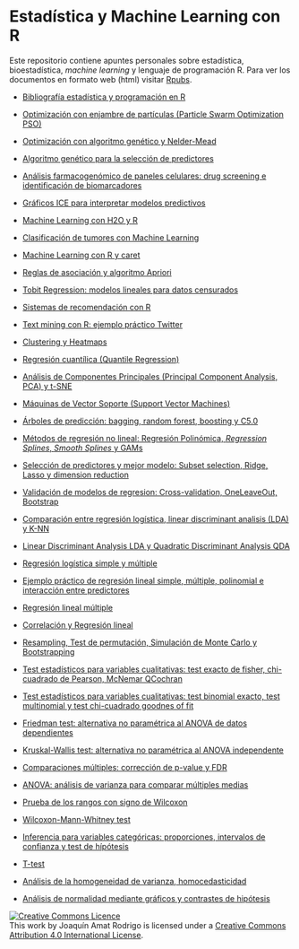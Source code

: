 # Estadística y Machine Learning con R

Este repositorio contiene apuntes personales sobre estadística, bioestadística, *machine learning* y lenguaje de programación R. Para ver los documentos en formato web (html) visitar [Rpubs](https://rpubs.com/Joaquin_AR).

+ [Bibliografía estadística y programación en R](https://github.com/JoaquinAmatRodrigo/Estadistica-con-R/blob/master/PDF_format/0_0_Bibliograf%C3%ADa_estad%C3%ADstica_y_programaci%C3%B3n_en_R.pdf)

+ [Optimización con enjambre de partículas (Particle Swarm Optimization PSO)]()

+ [Optimización con algoritmo genético y Nelder-Mead](https://github.com/JoaquinAmatRodrigo/Estadistica-con-R/blob/master/PDF_format/48_Optimizacion_con_algoritmo_genetico.pdf)

+ [Algoritmo genético para la selección de predictores](https://github.com/JoaquinAmatRodrigo/Estadistica-con-R/blob/master/PDF_format/46_Algoritmo_genetico_para_seleccion_de_predictores.pdf)

+ [Análisis farmacogenómico de paneles celulares: drug screening e identificación de biomarcadores](https://github.com/JoaquinAmatRodrigo/Estadistica-con-R/blob/master/PDF_format/45_Analisis_farmacogenomico.pdf)

+ [Gráficos ICE para interpretar modelos predictivos](https://github.com/JoaquinAmatRodrigo/Estadistica-con-R/blob/master/PDF_format/47_Graficos_ICE_individual_conditional_expectation.pdf
)

+ [Machine Learning con H2O y R](https://github.com/JoaquinAmatRodrigo/Estadistica-con-R/blob/master/PDF_format/44_Machine_Learning_con_H2O_y_R.pdf)


+ [Clasificación de tumores con Machine Learning](https://github.com/JoaquinAmatRodrigo/Estadistica-con-R/blob/master/PDF_format/42_Clasificacion_de_tumores_con_Machine_Learning.pdf)


+ [Machine Learning con R y caret](https://github.com/JoaquinAmatRodrigo/Estadistica-con-R/blob/master/PDF_format/41_Machine_learning_con_R_y_caret.pdf)

+ [Reglas de asociación y algoritmo Apriori](https://github.com/JoaquinAmatRodrigo/Estadistica-con-R/blob/master/PDF_format/43_Reglas_de_asociacion.pdf)


+ [Tobit Regression: modelos lineales para datos censurados](https://github.com/JoaquinAmatRodrigo/Estadistica-con-R/blob/master/PDF_format/40_Tobit_Regression_modelos_lineales_para_datos_censurados.pdf)


+ [Sistemas de recomendación con R](https://github.com/JoaquinAmatRodrigo/Estadistica-con-R/blob/master/PDF_format/39_Sistemas_de_recomendacion_con_R.pdf)


+ [Text mining con R: ejemplo práctico Twitter](https://github.com/JoaquinAmatRodrigo/Estadistica-con-R/blob/master/PDF_format/38_Text_minig_con_R_ejemplo_practico_Twitter.pdf)


+ [Clustering y Heatmaps](https://github.com/JoaquinAmatRodrigo/Estadistica-con-R/blob/master/PDF_format/37_Clustering_y_Heatmaps.pdf)


+ [Regresión cuantílica (Quantile Regression)](https://github.com/JoaquinAmatRodrigo/Estadistica-con-R/blob/master/PDF_format/36_Quantile_Regression.pdf)

+ [Análisis de Componentes Principales (Principal Component Analysis, PCA) y t-SNE](https://github.com/JoaquinAmatRodrigo/Estadistica-con-R/blob/master/PDF_format/35_Principal_Component_Analysis.pdf)


+ [Máquinas de Vector Soporte (Support Vector Machines)](https://github.com/JoaquinAmatRodrigo/Estadistica-con-R/blob/master/PDF_format/34_Maquinas_de_Vector_Soporte_Support_Vector_Machines.pdf)


+ [Árboles de predicción: bagging, random forest, boosting y C5.0](https://github.com/JoaquinAmatRodrigo/Estadistica-con-R/blob/master/PDF_format/33_Arboles_de_predicci%C3%B3n__tree-based%2C_bagging%2C_random_forest%2C_boosting.pdf)


+ [Métodos de regresión no lineal: Regresión Polinómica, *Regression Splines*, *Smooth Splines* y GAMs](https://github.com/JoaquinAmatRodrigo/Estadistica-con-R/blob/master/PDF_format/32_Metodos_de_regresi%C3%B3n_no_lineal_Regresi%C3%B3n_Polin%C3%B3mica%2C_Regression_Splines%2C_Smooth_Splines_y_GAMs.pdf)


+ [Selección de predictores y mejor modelo: Subset selection, Ridge, Lasso y dimension reduction](https://github.com/JoaquinAmatRodrigo/Estadistica-con-R/blob/master/PDF_format/31_Seleccion_de_predictores_y_mejor_modelo_Subset_selection%2C_Ridge%2C_Lasso_y_dimension_reduction.pdf)


+ [Validación de modelos de regresion: Cross-validation, OneLeaveOut, Bootstrap](https://github.com/JoaquinAmatRodrigo/Estadistica-con-R/blob/master/PDF_format/30_Validaci%C3%B3n_de_modelos_de_regresion_Cross-validation%2C_OneLeaveOut%2C_Bootstrap.pdf)


+ [Comparación entre regresión logística, linear discriminant analisis (LDA) y K-NN](https://github.com/JoaquinAmatRodrigo/Estadistica-con-R/blob/master/PDF_format/29_Comparaci%C3%B3n_entre_regresi%C3%B3n_log%C3%ADstica%2C_linear_discriminant_analisis__LDA__y_K-NN%2C_Ejemplos.pdf)


+ [Linear Discriminant Analysis LDA y Quadratic Discriminant Analysis QDA](https://github.com/JoaquinAmatRodrigo/Estadistica-con-R/blob/master/PDF_format/28_Linear_Discriminant_Analysis_LDA_y_Quadratic_Discriminant_Analysis_QDA.pdf)


+ [Regresión logística simple y múltiple](https://github.com/JoaquinAmatRodrigo/Estadistica-con-R/blob/master/PDF_format/27_Regresi%C3%B3n_log%C3%ADstica_simple_y_m%C3%BAltiple.pdf)


+ [Ejemplo práctico de regresión lineal simple, múltiple, polinomial e interacción entre predictores](https://github.com/JoaquinAmatRodrigo/Estadistica-con-R/blob/master/PDF_format/26_Ejemplo_pr%C3%A1ctico_de_regresi%C3%B3n_lineal_simple%2C_m%C3%BAltiple%2C_polinomial_e_interacci%C3%B3n_entre_predictores.pdf)


+ [Regresión lineal múltiple](https://github.com/JoaquinAmatRodrigo/Estadistica-con-R/blob/master/PDF_format/25_Regresi%C3%B3n_lineal_m%C3%BAltiple.pdf)


+ [Correlación y Regresión lineal](https://github.com/JoaquinAmatRodrigo/Estadistica-con-R/blob/master/PDF_format/24_Correlaci%C3%B3n_y_Regresi%C3%B3n_lineal.pdf)

+ [Resampling, Test de permutación, Simulación de Monte Carlo y Bootstrapping](https://github.com/JoaquinAmatRodrigo/Estadistica-con-R/blob/master/PDF_format/23_Resampling_Test_de_permutaci%C3%B3n%2C_Simulaci%C3%B3n_de_Monte_Carlo_y_Bootstrapping.pdf)


+ [Test estadísticos para variables cualitativas: test exacto de fisher, chi-cuadrado de Pearson, McNemar QCochran](https://github.com/JoaquinAmatRodrigo/Estadistica-con-R/blob/master/PDF_format/22.2_Test_estad%C3%ADsticos_para_variables_cualitativas_test_exacto_de_fisher%2C_chi-cuadrado_de_Pearson%2C_McNemar_QCochran.pdf)


+ [Test estadísticos para variables cualitativas: test binomial exacto, test multinomial y test chi-cuadrado goodnes of fit](https://github.com/JoaquinAmatRodrigo/Estadistica-con-R/blob/master/PDF_format/22.1_Test_estad%C3%ADsticos_para_variables_cualitativas_Test_binomial_exacto%2C_test_multinomial_y_test_chi-cuadrado_goodnes_of_fit.pdf)


+ [Friedman test: alternativa no paramétrica al ANOVA de datos dependientes](https://github.com/JoaquinAmatRodrigo/Estadistica-con-R/blob/master/PDF_format/21_Friedman_test_alternativa_no_param%C3%A9trica_al_ANOVA_de_datos_dependientes.pdf)


+ [Kruskal-Wallis test: alternativa no paramétrica al ANOVA independente](https://github.com/JoaquinAmatRodrigo/Estadistica-con-R/blob/master/PDF_format/20_Kruskal-Wallis_test_alternativa_no_param%C3%A9trica_al_ANOVA_independente.pdf)

+ [Comparaciones múltiples: corrección de p-value y FDR](https://github.com/JoaquinAmatRodrigo/Estadistica-con-R/blob/master/PDF_format/19b_Comparaciones_m%C3%BAltiples__correcci%C3%B3nd_de_p-value_y_FDR.pdf)

+ [ANOVA: análisis de varianza para comparar múltiples medias](https://github.com/JoaquinAmatRodrigo/Estadistica-con-R/blob/master/PDF_format/19_ANOVA_an__lisis_de_varianza_para_comparar_m__ltiples_medias.pdf)


+ [Prueba de los rangos con signo de Wilcoxon](https://github.com/JoaquinAmatRodrigo/Estadistica-con-R/blob/master/PDF_format/18_Prueba_de_los_rangos_con_signo_de_Wilcoxon__comparar_medianas__alternativa_no_param__trica_a_t-test_dependiente.pdf)  


+ [Wilcoxon-Mann-Whitney test](https://github.com/JoaquinAmatRodrigo/Estadistica-con-R/blob/master/PDF_format/17_Wilcoxon-Mann-Whitney%20test%20como%20alternativa%20al%20t-test.pdf)


+ [Inferencia para variables categóricas: proporciones, intervalos de confianza y test de hípótesis](https://github.com/JoaquinAmatRodrigo/Estadistica-con-R/blob/master/PDF_format/15_Inferencia_para_variables_categ%C3%B3ricas__proporciones__Intervalos_de_confianza_y_test_de_h%C3%ADpotesis.pdf)


+ [T-test](https://github.com/JoaquinAmatRodrigo/Estadistica-con-R/blob/master/PDF_format/12_T-test.pdf)

+ [Análisis de la homogeneidad de varianza, homocedasticidad](https://github.com/JoaquinAmatRodrigo/Estadistica-con-R/blob/master/PDF_format/9_Analisis_de_la_homogeneidad_de_varianza__homocedasticidad_.pdf)


+ [Análisis de normalidad mediante gráficos y contrastes de hipótesis](https://github.com/JoaquinAmatRodrigo/Estadistica-con-R/blob/master/PDF_format/8_An%C3%A1lisis_de__Normalidad_gr%C3%A1ficos_y_contrastes_de_hip%C3%B3tesis.pdf)


<a rel="license" href="http://creativecommons.org/licenses/by/4.0/"><img alt="Creative Commons Licence" style="border-width:0" src="https://i.creativecommons.org/l/by/4.0/88x31.png" /></a><br />This work by <span xmlns:cc="http://creativecommons.org/ns#" property="cc:attributionName">Joaquín Amat Rodrigo</span> is licensed under a <a rel="license" href="http://creativecommons.org/licenses/by/4.0/">Creative Commons Attribution 4.0 International License</a>.
